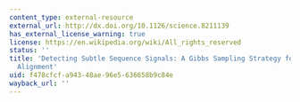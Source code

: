 ```yaml
---
content_type: external-resource
external_url: http://dx.doi.org/10.1126/science.8211139
has_external_license_warning: true
license: https://en.wikipedia.org/wiki/All_rights_reserved
status: ''
title: 'Detecting Subtle Sequence Signals: A Gibbs Sampling Strategy for Multiple
  Alignment'
uid: f478cfcf-a943-48ae-96e5-636658b9c84e
wayback_url: ''
---
```

